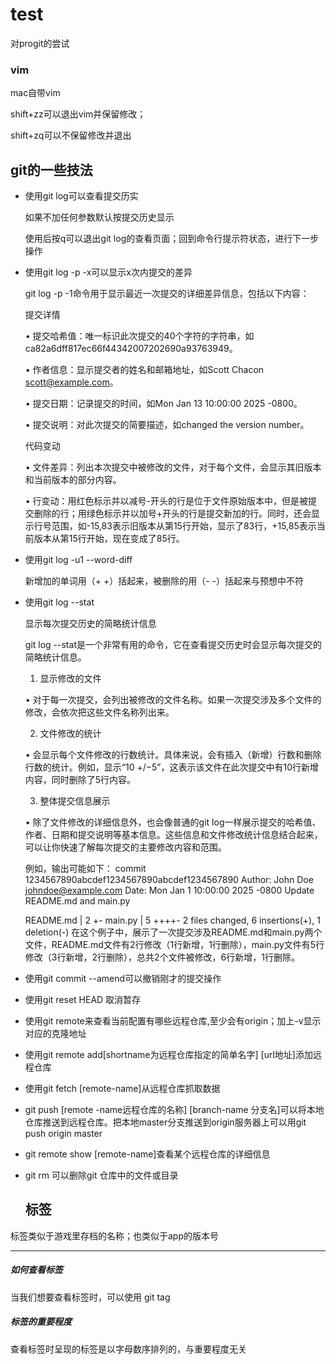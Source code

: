 # test
对progit的尝试

### vim

mac自带vim

shift+zz可以退出vim并保留修改；

shift+zq可以不保留修改并退出



## git的一些技法

* 使用git log可以查看提交历实

  如果不加任何参数默认按提交历史显示 

  使用后按q可以退出git log的查看页面；回到命令行提示符状态，进行下一步操作

* 使用git log -p -x可以显示x次内提交的差异

  git log -p -1命令用于显示最近一次提交的详细差异信息，包括以下内容：

  提交详情

  • 提交哈希值：唯一标识此次提交的40个字符的字符串，如ca82a6dff817ec66f44342007202690a93763949。

  • 作者信息：显示提交者的姓名和邮箱地址，如Scott Chacon <scott@example.com>。

  • 提交日期：记录提交的时间，如Mon Jan 13 10:00:00 2025 -0800。

  • 提交说明：对此次提交的简要描述，如changed the version number。

  代码变动

  • 文件差异：列出本次提交中被修改的文件，对于每个文件，会显示其旧版本和当前版本的部分内容。

  • 行变动：用红色标示并以减号-开头的行是位于文件原始版本中，但是被提交删除的行；用绿色标示并以加号+开头的行是提交新加的行。同时，还会显示行号范围，如-15,83表示旧版本从第15行开始，显示了83行，+15,85表示当前版本从第15行开始，现在变成了85行。

* 使用git log -u1 --word-diff

  新增加的单词用（+ +）括起来，被删除的用（- -）括起来与预想中不符

* 使用git log --stat

  显示每次提交历史的简略统计信息

  git log --stat是一个非常有用的命令，它在查看提交历史时会显示每次提交的简略统计信息。

  1. 显示修改的文件

  • 对于每一次提交，会列出被修改的文件名称。如果一次提交涉及多个文件的修改，会依次把这些文件名称列出来。

  2. 文件修改的统计

  • 会显示每个文件修改的行数统计。具体来说，会有插入（新增）行数和删除行数的统计。例如，显示“10 +/−5”，这表示该文件在此次提交中有10行新增内容，同时删除了5行内容。

  3. 整体提交信息展示

  • 除了文件修改的详细信息外，也会像普通的git log一样展示提交的哈希值、作者、日期和提交说明等基本信息。这些信息和文件修改统计信息结合起来，可以让你快速了解每次提交的主要修改内容和范围。

  例如，输出可能如下：
  commit 1234567890abcdef1234567890abcdef1234567890
  Author: John Doe <johndoe@example.com>
  Date:   Mon Jan 1 10:00:00 2025 -0800
      Update README.md and main.py

   README.md | 2 +-
   main.py   | 5 ++++-
   2 files changed, 6 insertions(+), 1 deletion(-)
  在这个例子中，展示了一次提交涉及README.md和main.py两个文件，README.md文件有2行修改（1行新增，1行删除），main.py文件有5行修改（3行新增，2行删除），总共2个文件被修改，6行新增，1行删除。

* 使用git commit --amend可以撤销刚才的提交操作

* 使用git reset HEAD <file>取消暂存

* 使用git remote来查看当前配置有哪些远程仓库,至少会有origin；加上-v显示对应的克隆地址

* 使用git remote add[shortname为远程仓库指定的简单名字] [url地址]添加远程仓库

* 使用git fetch [remote-name]从远程仓库抓取数据

* git push  [remote -name远程仓库的名称] [branch-name 分支名]可以将本地仓库推送到远程仓库。把本地master分支推送到origin服务器上可以用git push origin master

* git remote show [remote-name]查看某个远程仓库的详细信息

* git rm 可以删除git 仓库中的文件或目录

  

  ## 标签

标签类似于游戏里存档的名称；也类似于app的版本号

***

##### 如何查看标签

当我们想要查看标签时，可以使用 git tag

##### 标签的重要程度

查看标签时呈现的标签是以字母数序排列的，与重要程度无关







